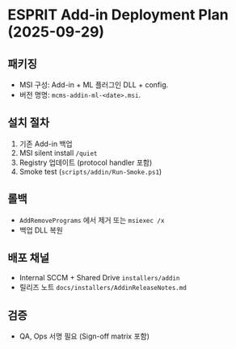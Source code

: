 # ESPRIT Add-in Deployment Plan (2025-09-29)

## 패키징
- MSI 구성: Add-in + ML 플러그인 DLL + config.
- 버전 명명: `mcms-addin-ml-<date>.msi`.

## 설치 절차
1. 기존 Add-in 백업
2. MSI silent install `/quiet`
3. Registry 업데이트 (protocol handler 포함)
4. Smoke test (`scripts/addin/Run-Smoke.ps1`)

## 롤백
- `AddRemovePrograms` 에서 제거 또는 `msiexec /x`
- 백업 DLL 복원

## 배포 채널
- Internal SCCM + Shared Drive `installers/addin`
- 릴리즈 노트 `docs/installers/AddinReleaseNotes.md`

## 검증
- QA, Ops 서명 필요 (Sign-off matrix 포함)

